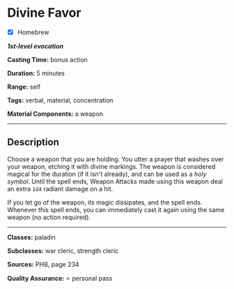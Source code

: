 # Divine Favor

- [x] Homebrew

***1st-level evocation***

**Casting Time:** bonus action

**Duration:** 5 minutes

**Range:** self

**Tags:** verbal, material, concentration

**Material Components:** a weapon

---

## Description
Choose a weapon that you are holding.
You utter a prayer that washes over your weapon, etching it with divine markings.
The weapon is considered magical for the duration (if it isn't already), and can be used as a *holy symbol*.
Until the spell ends, Weapon Attacks made using this weapon deal an extra `1d4` radiant damage on a hit.

If you let go of the weapon, its magic dissipates, and the spell ends.
Whenever this spell ends, you can immediately cast it again using the same weapon (no action required).

---

**Classes:** paladin

**Subclasses:** war cleric, strength cleric

**Sources:** PHB, page 234

**Quality Assurance:** :star: personal pass
